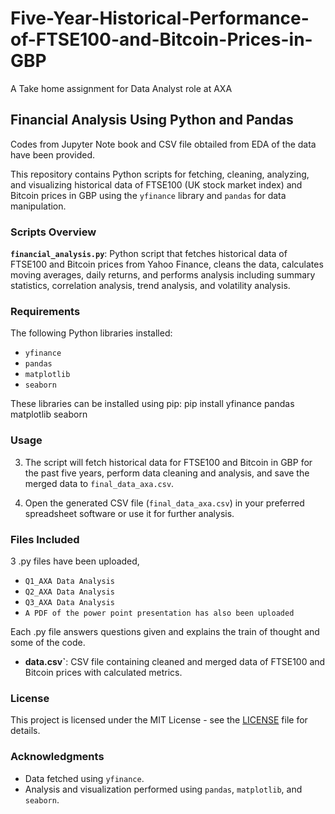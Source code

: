 # Five-Year-Historical-Performance-of-FTSE100-and-Bitcoin-Prices-in-GBP
A Take home assignment for Data Analyst role at AXA


## Financial Analysis Using Python and Pandas

Codes from Jupyter Note book and CSV file obtailed from EDA of the data have been provided.

This repository contains Python scripts for fetching, cleaning, analyzing, and visualizing historical data of FTSE100 (UK stock market index) and Bitcoin prices in GBP using the `yfinance` library and `pandas` for data manipulation.

### Scripts Overview

**`financial_analysis.py`**: Python script that fetches historical data of FTSE100 and Bitcoin prices from Yahoo Finance, cleans the data, calculates moving averages, daily returns, and performs analysis including summary statistics, correlation analysis, trend analysis, and volatility analysis.

### Requirements

The following Python libraries installed:

- `yfinance`
- `pandas`
- `matplotlib`
- `seaborn`

These libraries can be installed using pip:
pip install yfinance pandas matplotlib seaborn

### Usage


3. The script will fetch historical data for FTSE100 and Bitcoin in GBP for the past five years, perform data cleaning and analysis, and save the merged data to `final_data_axa.csv`.

4. Open the generated CSV file (`final_data_axa.csv`) in your preferred spreadsheet software or use it for further analysis.

### Files Included

3 .py files have been uploaded, 
- `Q1_AXA Data Analysis`
- `Q2_AXA Data Analysis`
- `Q3_AXA Data Analysis`
- `A PDF of the power point presentation has also been uploaded`

Each .py file answers questions given and explains the train of thought and some of the code.

- **data.csv`**: CSV file containing cleaned and merged data of FTSE100 and Bitcoin prices with calculated metrics.

### License

This project is licensed under the MIT License - see the [LICENSE](LICENSE) file for details.

### Acknowledgments

- Data fetched using `yfinance`.
- Analysis and visualization performed using `pandas`, `matplotlib`, and `seaborn`.
